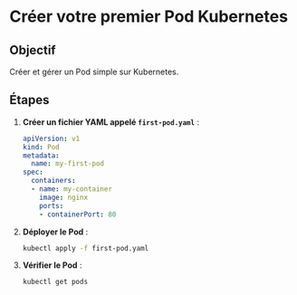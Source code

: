 # Créer votre premier Pod Kubernetes

## Objectif
Créer et gérer un Pod simple sur Kubernetes.

## Étapes
1. **Créer un fichier YAML appelé `first-pod.yaml`** :
   ```yaml
   apiVersion: v1
   kind: Pod
   metadata:
     name: my-first-pod
   spec:
     containers:
     - name: my-container
       image: nginx
       ports:
       - containerPort: 80
   ```

2. **Déployer le Pod** :
   ```bash
   kubectl apply -f first-pod.yaml
   ```

3. **Vérifier le Pod** :
   ```bash
   kubectl get pods
   ```
